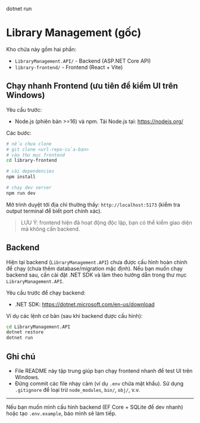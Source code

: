dotnet run
# Library Management (gốc)

Kho chứa này gồm hai phần:

- `LibraryManagement.API/` - Backend (ASP.NET Core API)
- `library-frontend/` - Frontend (React + Vite)

## Chạy nhanh Frontend (ưu tiên để kiểm UI trên Windows)

Yêu cầu trước:
- Node.js (phiên bản >=16) và npm. Tải Node.js tại: https://nodejs.org/

Các bước:

```bash
# nếu chưa clone
# git clone <url-repo-của-bạn>
# vào thư mục frontend
cd library-frontend

# cài dependencies
npm install

# chạy dev server
npm run dev
```

Mở trình duyệt tới địa chỉ thường thấy: `http://localhost:5173` (kiểm tra output terminal để biết port chính xác).

> LƯU Ý: frontend hiện đã hoạt động độc lập, bạn có thể kiểm giao diện mà không cần backend.

## Backend

Hiện tại backend (`LibraryManagement.API`) chưa được cấu hình hoàn chỉnh để chạy (chưa thêm database/migration mặc định). Nếu bạn muốn chạy backend sau, cần cài đặt .NET SDK và làm theo hướng dẫn trong thư mục `LibraryManagement.API`.

Yêu cầu trước để chạy backend:
- .NET SDK: https://dotnet.microsoft.com/en-us/download

Ví dụ các lệnh cơ bản (sau khi backend được cấu hình):

```bash
cd LibraryManagement.API
dotnet restore
dotnet run
```

## Ghi chú
- File README này tập trung giúp bạn chạy frontend nhanh để test UI trên Windows.
- Đừng commit các file nhạy cảm (ví dụ `.env` chứa mật khẩu). Sử dụng `.gitignore` để loại trừ `node_modules`, `bin/`, `obj/`, v.v.

---

Nếu bạn muốn mình cấu hình backend (EF Core + SQLite để dev nhanh) hoặc tạo `.env.example`, báo mình sẽ làm tiếp.